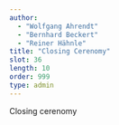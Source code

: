 ```yaml
---
author:
  - "Wolfgang Ahrendt"
  - "Bernhard Beckert"
  - "Reiner Hähnle"
title: "Closing Cerenomy"
slot: 36
length: 10
order: 999
type: admin
---
```


Closing cerenomy
